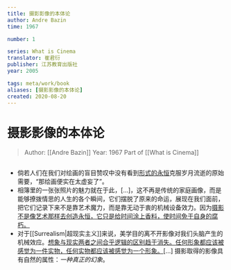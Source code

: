 ```yaml
---
title: 摄影影像的本体论
author: Andre Bazin
time: 1967

number: 1

series: What is Cinema
translator: 崔君衍
publisher: 江苏教育出版社
year: 2005

tags: meta/work/book 
aliases: [摄影影像的本体论]
created: 2020-08-20
---
```


# 摄影影像的本体论
> Author: [[Andre Bazin]]
> Year: 1967
> Part of [[What is Cinema]]

```toc
```

* 倘若人们在我们对绘画的盲目赞叹中没有看到<u>形式的永恒</u>克服岁月流逝的原始需要，“那绘画便实在太虚妄了”。
* 相簿里的一张张照片的魅力就在于此，[...]，这不再是传统的家庭画像，而是能够撩拨情思的人生的各个瞬间，它们摆脱了原来的命运，展现在我们面前，把它们记录下来不是靠艺术魔力，而是靠无动于衷的机械设备效力。因为<u>摄影不是像艺术那样去创造永恒，它只是给时间涂上香料，使时间免于自身的腐朽。</u>
* 对于[[Surrealism|超现实主义]]来说，美学目的离不开影像对我们头脑产生的机械效应。<u>想象与现实两者之间合乎逻辑的区别趋于消失。任何形象都应该被感觉为一件实物，任何实物都应该被感觉为一个形象。</u>[...] 摄影取得的影像具有自然的属性：<em>一种真正的幻象</em>。
